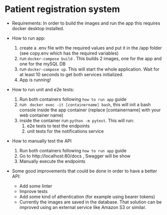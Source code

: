 # Patient registration system

- Requirements:
    In order to build the images and run the app this requires docker desktop installed.

- How to run app:
    1. create a .env file with the required values and put it in the /app folder (see copy.env which has the required variables)
    2. run `docker-compose build` . This builds 2 images, one for the app and one for the mySQL DB
    3. run `docker-compose up`. This will start the whole application. Wait for at least 10 seconds to get both services initialized.
    4. App is running!

- How to run unit and e2e tests:
    1. Run both containers following `how to run app` guide
    2. run ` docker exec -it [containername] bash`, this will init a bash console inside the app container (replace [containername] with your web container name)
    3. inside the container run `python -m pytest`. This will run:
        1. e2e tests to test the endpoints
        2. unit tests for the notifications service

- How to manually test the API
    1. Run both containers following `how to run app` guide
    2. Go to http://localhost:80/docs , Swagger will be show
    3. Manually execute the endpoints

- Some good improvements that could be done in order to have a better API:
    * Add some linter
    * Improve tests
    * Add some kind of athentication (for example using bearer tokens)
    * Currently the images are saved in the database. That solution can be improved using an external service like Amazon S3 or similar.
